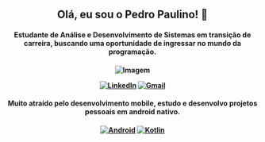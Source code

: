 <div align="center">
  <h2>Olá, eu sou o Pedro Paulino! 👋</h2>

  <h4>Estudante de Análise e Desenvolvimento de Sistemas em transição de carreira, buscando uma oportunidade de ingressar no mundo da programação.<h4>

  <img src="https://media.tenor.com/pPKOYQpTO8AAAAAd/monkey-developer.gif" alt="Imagem"><p>
    <a href="https://www.linkedin.com/in/pedrogpaulino/"><img src="https://img.shields.io/badge/LinkedIn-0077B5?style=for-the-badge&logo=linkedin&logoColor=white" alt="LinkedIn"></a>
    <a href="mailto:pedrogpaulino@gmail.com"><img src="https://img.shields.io/badge/Gmail-D14836?style=for-the-badge&logo=gmail&logoColor=white" alt="Gmail"></a>
   
  </p>

  <h4>Muito atraído pelo desenvolvimento mobile, estudo e desenvolvo projetos pessoais em android nativo.<h4><p>
   <a href="https://img.shields.io/badge/Android-3DDC84?style=for-the-badge&logo=android&logoColor=white"><img src="https://img.shields.io/badge/Android-3DDC84?style=for-the-badge&logo=android&logoColor=white" alt="Android"></a>
    <a href="https://img.shields.io/badge/Kotlin-0095D5?&style=for-the-badge&logo=kotlin&logoColor=white"><img src="https://img.shields.io/badge/Kotlin-0095D5?&style=for-the-badge&logo=kotlin&logoColor=white" alt="Kotlin"></a>
  </p>
</div>
